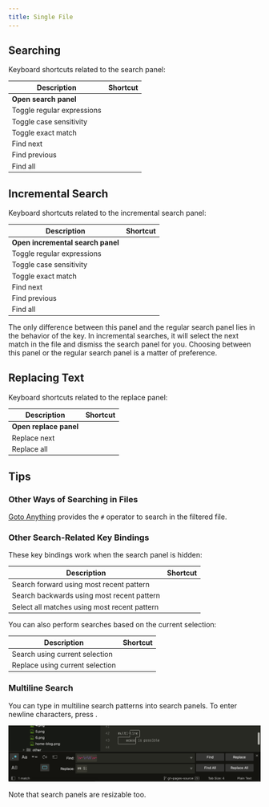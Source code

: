 ```yaml
---
title: Single File
---
```


## Searching

Keyboard shortcuts related to the search panel:

| Description                | Shortcut                |
| -------------------------- | ----------------------- |
| **Open search panel**      | <Key k="ctrl+f" />      |
| Toggle regular expressions | <Key k="alt+r" />       |
| Toggle case sensitivity    | <Key k="alt+c" />       |
| Toggle exact match         | <Key k="alt+w" />       |
| Find next                  | <Key k="enter" />       |
| Find previous              | <Key k="shift+enter" /> |
| Find all                   | <Key k="alt+enter" />   |


## Incremental Search

Keyboard shortcuts related to the incremental search panel:

| Description                       | Shortcut                |
| --------------------------------- | ----------------------- |
| **Open incremental search panel** | <Key k="ctrl+i" />      |
| Toggle regular expressions        | <Key k="alt+r" />       |
| Toggle case sensitivity           | <Key k="alt+c" />       |
| Toggle exact match                | <Key k="alt+w" />       |
| Find next                         | <Key k="enter" />       |
| Find previous                     | <Key k="shift+enter" /> |
| Find all                          | <Key k="alt+enter" />   |


The only difference between this panel
and the regular search panel
lies in the behavior of the <Key k="enter" /> key.
In incremental searches,
it will select the next match in the file
and dismiss the search panel for you.
Choosing between this panel or the regular search panel
is a matter of preference.


## Replacing Text

Keyboard shortcuts related to the replace panel:


| Description            | Shortcut                   |
| ---------------------- | -------------------------- |
| **Open replace panel** | <Key k="ctrl+h" />         |
| Replace next           | <Key k="ctrl+shift+h" />   |
| Replace all            | <Key k="ctrl+alt+enter" /> |


## Tips

### Other Ways of Searching in Files

[Goto Anything](../file-management/navigation.md#goto-anything)
provides the `#` operator
to search in the filtered file.


### Other Search-Related Key Bindings

These key bindings work
when the search panel is hidden:

| Description                                  | Shortcut             |
| -------------------------------------------- | -------------------- |
| Search forward using most recent pattern     | <Key k="f3" />       |
| Search backwards using most recent pattern   | <Key k="shift+f3" /> |
| Select all matches using most recent pattern | <Key k="alt+f3" />   |

You can also perform searches
based on the current selection:

| Description                     | Shortcut                 |
| ------------------------------- | ------------------------ |
| Search using current selection  | <Key k="ctrl+e" />       |
| Replace using current selection | <Key k="ctrl+shift+e" /> |


### Multiline Search

You can type in multiline search patterns
into search panels.
To enter newline characters,
press <Key k="ctrl+enter" />.

![Mutiline Replace](../images/2_3-search-replace-multi-line.png)

Note that search panels are resizable too.
